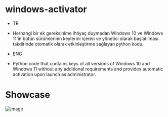 # windows-activator
* TR
- Herhangi bir ek gereksinime ihtiyaç duymadan Windows 10 ve Windows 11'in bütün sürümlerinin keylerini içeren ve yönetici olarak başlatılması takdirinde otomatik olarak etkinleştirme sağlayan python kodu.
* ENG
- Python code that contains keys of all versions of Windows 10 and Windows 11 without any additional requirements and provides automatic activation upon launch as administrator.
# Showcase
![image](https://github.com/thatsquecy/windows-activator/assets/48627621/e9c05976-e7bc-4e22-a8e0-1bbfe04b5552)
